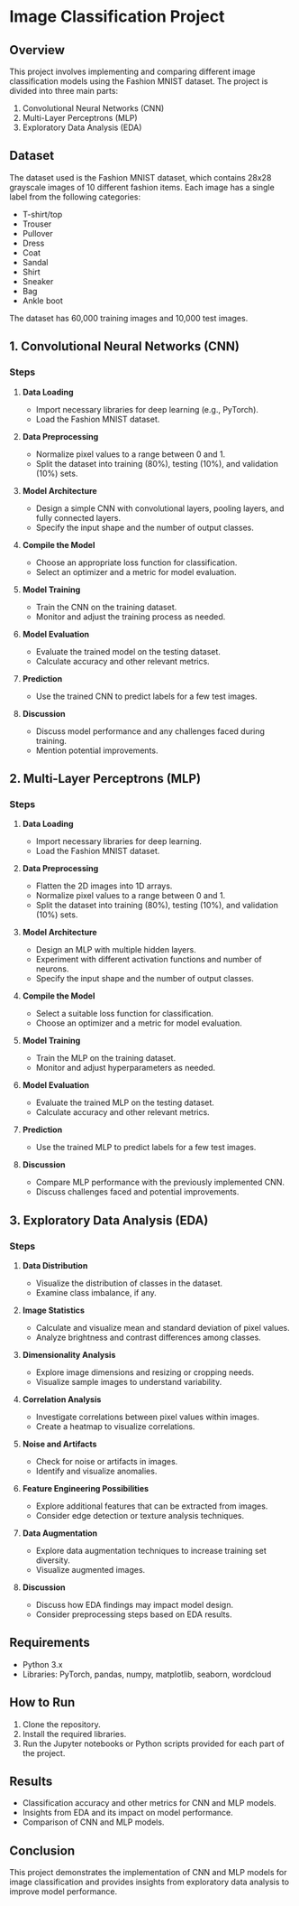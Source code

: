 # Image Classification Project

## Overview
This project involves implementing and comparing different image classification models using the Fashion MNIST dataset. The project is divided into three main parts:
1. Convolutional Neural Networks (CNN)
2. Multi-Layer Perceptrons (MLP)
3. Exploratory Data Analysis (EDA)

## Dataset
The dataset used is the Fashion MNIST dataset, which contains 28x28 grayscale images of 10 different fashion items. Each image has a single label from the following categories:
- T-shirt/top
- Trouser
- Pullover
- Dress
- Coat
- Sandal
- Shirt
- Sneaker
- Bag
- Ankle boot

The dataset has 60,000 training images and 10,000 test images.

## 1. Convolutional Neural Networks (CNN)

### Steps
1. **Data Loading**
   - Import necessary libraries for deep learning (e.g., PyTorch).
   - Load the Fashion MNIST dataset.

2. **Data Preprocessing**
   - Normalize pixel values to a range between 0 and 1.
   - Split the dataset into training (80%), testing (10%), and validation (10%) sets.

3. **Model Architecture**
   - Design a simple CNN with convolutional layers, pooling layers, and fully connected layers.
   - Specify the input shape and the number of output classes.

4. **Compile the Model**
   - Choose an appropriate loss function for classification.
   - Select an optimizer and a metric for model evaluation.

5. **Model Training**
   - Train the CNN on the training dataset.
   - Monitor and adjust the training process as needed.

6. **Model Evaluation**
   - Evaluate the trained model on the testing dataset.
   - Calculate accuracy and other relevant metrics.

7. **Prediction**
   - Use the trained CNN to predict labels for a few test images.

8. **Discussion**
   - Discuss model performance and any challenges faced during training.
   - Mention potential improvements.

## 2. Multi-Layer Perceptrons (MLP)

### Steps
1. **Data Loading**
   - Import necessary libraries for deep learning.
   - Load the Fashion MNIST dataset.

2. **Data Preprocessing**
   - Flatten the 2D images into 1D arrays.
   - Normalize pixel values to a range between 0 and 1.
   - Split the dataset into training (80%), testing (10%), and validation (10%) sets.

3. **Model Architecture**
   - Design an MLP with multiple hidden layers.
   - Experiment with different activation functions and number of neurons.
   - Specify the input shape and the number of output classes.

4. **Compile the Model**
   - Select a suitable loss function for classification.
   - Choose an optimizer and a metric for model evaluation.

5. **Model Training**
   - Train the MLP on the training dataset.
   - Monitor and adjust hyperparameters as needed.

6. **Model Evaluation**
   - Evaluate the trained MLP on the testing dataset.
   - Calculate accuracy and other relevant metrics.

7. **Prediction**
   - Use the trained MLP to predict labels for a few test images.

8. **Discussion**
   - Compare MLP performance with the previously implemented CNN.
   - Discuss challenges faced and potential improvements.

## 3. Exploratory Data Analysis (EDA)

### Steps
1. **Data Distribution**
   - Visualize the distribution of classes in the dataset.
   - Examine class imbalance, if any.

2. **Image Statistics**
   - Calculate and visualize mean and standard deviation of pixel values.
   - Analyze brightness and contrast differences among classes.

3. **Dimensionality Analysis**
   - Explore image dimensions and resizing or cropping needs.
   - Visualize sample images to understand variability.

4. **Correlation Analysis**
   - Investigate correlations between pixel values within images.
   - Create a heatmap to visualize correlations.

5. **Noise and Artifacts**
   - Check for noise or artifacts in images.
   - Identify and visualize anomalies.

6. **Feature Engineering Possibilities**
   - Explore additional features that can be extracted from images.
   - Consider edge detection or texture analysis techniques.

7. **Data Augmentation**
   - Explore data augmentation techniques to increase training set diversity.
   - Visualize augmented images.

8. **Discussion**
   - Discuss how EDA findings may impact model design.
   - Consider preprocessing steps based on EDA results.

## Requirements
- Python 3.x
- Libraries: PyTorch, pandas, numpy, matplotlib, seaborn, wordcloud

## How to Run
1. Clone the repository.
2. Install the required libraries.
3. Run the Jupyter notebooks or Python scripts provided for each part of the project.

## Results
- Classification accuracy and other metrics for CNN and MLP models.
- Insights from EDA and its impact on model performance.
- Comparison of CNN and MLP models.

## Conclusion
This project demonstrates the implementation of CNN and MLP models for image classification and provides insights from exploratory data analysis to improve model performance.

